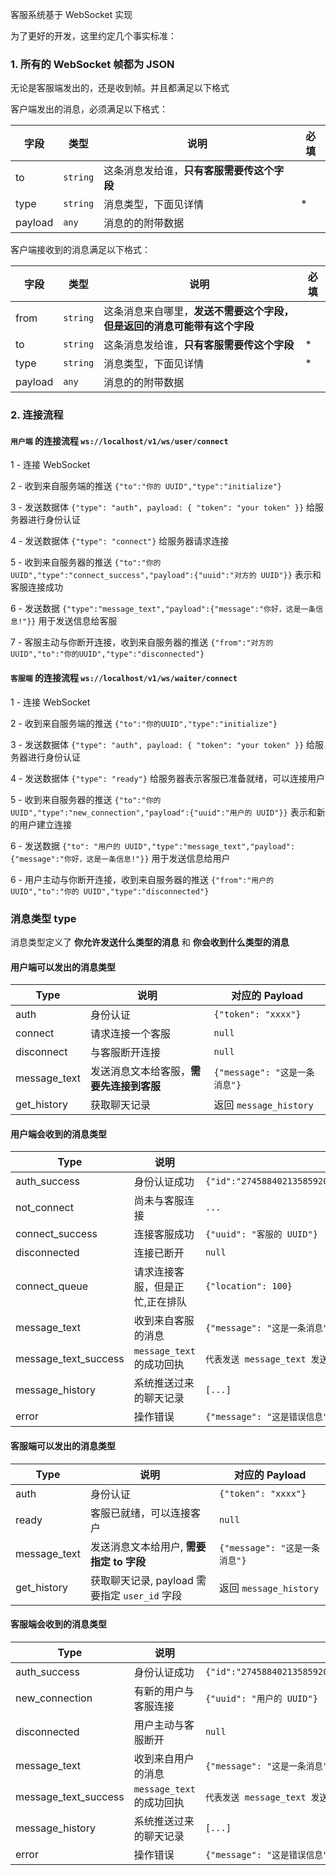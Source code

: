 客服系统基于 WebSocket 实现

为了更好的开发，这里约定几个事实标准：

### 1. 所有的 WebSocket 帧都为 JSON

无论是客服端发出的，还是收到帧。并且都满足以下格式

客户端发出的消息，必须满足以下格式：

| 字段    | 类型     | 说明                                       | 必填 |
| ------- | -------- | ------------------------------------------ | ---- |
| to      | `string` | 这条消息发给谁，**只有客服需要传这个字段** |      |
| type    | `string` | 消息类型，下面见详情                       | \*   |
| payload | `any`    | 消息的的附带数据                           |      |

客户端接收到的消息满足以下格式：

| 字段    | 类型     | 说明                                                                     | 必填 |
| ------- | -------- | ------------------------------------------------------------------------ | ---- |
| from    | `string` | 这条消息来自哪里，**发送不需要这个字段，但是返回的消息可能带有这个字段** |      |
| to      | `string` | 这条消息发给谁，**只有客服需要传这个字段**                               | \*   |
| type    | `string` | 消息类型，下面见详情                                                     | \*   |
| payload | `any`    | 消息的的附带数据                                                         |      |

### 2. 连接流程

#### `用户端` 的连接流程 `ws://localhost/v1/ws/user/connect`

1 - 连接 WebSocket

2 - 收到来自服务端的推送 `{"to":"你的 UUID","type":"initialize"}`

3 - 发送数据体 `{"type": "auth", payload: { "token": "your token" }}` 给服务器进行身份认证

4 - 发送数据体 `{"type": "connect"}` 给服务器请求连接

5 - 收到来自服务器的推送 `{"to":"你的 UUID","type":"connect_success","payload":{"uuid":"对方的 UUID"}}` 表示和客服连接成功

6 - 发送数据 `{"type":"message_text","payload":{"message":"你好，这是一条信息!"}}` 用于发送信息给客服

7 - 客服主动与你断开连接，收到来自服务器的推送 `{"from":"对方的 UUID","to":"你的UUID","type":"disconnected"}`

#### `客服端` 的连接流程 `ws://localhost/v1/ws/waiter/connect`

1 - 连接 WebSocket

2 - 收到来自服务端的推送 `{"to":"你的UUID","type":"initialize"}`

3 - 发送数据体 `{"type": "auth", payload: { "token": "your token" }}` 给服务器进行身份认证

4 - 发送数据体 `{"type": "ready"}` 给服务器表示客服已准备就绪，可以连接用户

5 - 收到来自服务器的推送 `{"to":"你的 UUID","type":"new_connection","payload":{"uuid":"用户的 UUID"}}` 表示和新的用户建立连接

6 - 发送数据 `{"to": "用户的 UUID","type":"message_text","payload":{"message":"你好，这是一条信息!"}}` 用于发送信息给用户

6 - 用户主动与你断开连接，收到来自服务器的推送 `{"from":"用户的 UUID","to":"你的 UUID","type":"disconnected"}`

### 消息类型 type

消息类型定义了 **你允许发送什么类型的消息** 和 **你会收到什么类型的消息**

#### 用户端可以发出的消息类型

| Type         | 说明                                     | 对应的 Payload                |
| ------------ | ---------------------------------------- | ----------------------------- |
| auth         | 身份认证                                 | `{"token": "xxxx"}`           |
| connect      | 请求连接一个客服                         | `null`                        |
| disconnect   | 与客服断开连接                           | `null`                        |
| message_text | 发送消息文本给客服，**需要先连接到客服** | `{"message": "这是一条消息"}` |
| get_history  | 获取聊天记录                             | 返回 `message_history`        |

#### 用户端会收到的消息类型

| Type                 | 说明                            | 对应的 Payload                                                                  |
| -------------------- | ------------------------------- | ------------------------------------------------------------------------------- |
| auth_success         | 身份认证成功                    | `{"id":"274588402135859200","username":"test1","nickname":"test1","avatar":""}` |
| not_connect          | 尚未与客服连接                  | `...`                                                                           |
| connect_success      | 连接客服成功                    | `{"uuid": "客服的 UUID"}`                                                       |
| disconnected         | 连接已断开                      | `null`                                                                          |
| connect_queue        | 请求连接客服，但是正忙,正在排队 | `{"location": 100}`                                                             |
| message_text         | 收到来自客服的消息              | `{"message": "这是一条消息"}`                                                   |
| message_text_success | `message_text` 的成功回执       | `代表发送 message_text 发送成功`                                                |
| message_history      | 系统推送过来的聊天记录          | `[...]`                                                                         |
| error                | 操作错误                        | `{"message": "这是错误信息"}`                                                   |

#### 客服端可以发出的消息类型

| Type         | 说明                                          | 对应的 Payload                |
| ------------ | --------------------------------------------- | ----------------------------- |
| auth         | 身份认证                                      | `{"token": "xxxx"}`           |
| ready        | 客服已就绪，可以连接客户                      | `null`                        |
| message_text | 发送消息文本给用户, **需要指定 to 字段**      | `{"message": "这是一条消息"}` |
| get_history  | 获取聊天记录, payload 需要指定 `user_id` 字段 | 返回 `message_history`        |

#### 客服端会收到的消息类型

| Type                 | 说明                      | 对应的 Payload                                                                  |
| -------------------- | ------------------------- | ------------------------------------------------------------------------------- |
| auth_success         | 身份认证成功              | `{"id":"274588402135859200","username":"test1","nickname":"test1","avatar":""}` |
| new_connection       | 有新的用户与客服连接      | `{"uuid": "用户的 UUID"}`                                                       |
| disconnected         | 用户主动与客服断开        | `null`                                                                          |
| message_text         | 收到来自用户的消息        | `{"message": "这是一条消息"}`                                                   |
| message_text_success | `message_text` 的成功回执 | `代表发送 message_text 发送成功`                                                |
| message_history      | 系统推送过来的聊天记录    | `[...]`                                                                         |
| error                | 操作错误                  | `{"message": "这是错误信息"}`                                                   |
